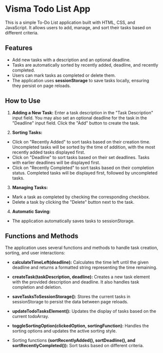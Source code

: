 # Visma Todo List App

This is a simple To-Do List application built with HTML, CSS, and JavaScript. It allows users to add, manage, and sort their tasks based on different criteria.

## Features
- Add new tasks with a description and an optional deadline.
- Tasks are automatically sorted by recently added, deadline, and recently completed.
- Users can mark tasks as completed or delete them.
- The application uses **sessionStorage** to save tasks locally, ensuring they persist on page reloads.

## How to Use
1. **Adding a New Task:** Enter a task description in the "Task Description" input field. You may also set an optional deadline for the task in the "Deadline" input field. Click the "Add" button to create the task.

2. **Sorting Tasks:**
- Click on "Recently Added" to sort tasks based on their creation time. Uncompleted tasks will be sorted by the time of addition, with the most recently added tasks displayed first.
- Click on "Deadline" to sort tasks based on their set deadlines. Tasks with earlier deadlines will be displayed first.
- Click on "Recently Completed" to sort tasks based on their completion status. Completed tasks will be displayed first, followed by uncompleted tasks.

3. **Managing Tasks:**
- Mark a task as completed by checking the corresponding checkbox.
- Delete a task by clicking the "Delete" button next to the task.

4. **Automatic Saving:**
- The application automatically saves tasks to sessionStorage.

## Functions and Methods
The application uses several functions and methods to handle task creation, sorting, and user interactions:

- **calculateTimeLeft(deadline):** Calculates the time left until the given deadline and returns a formatted string representing the time remaining.

- **createTask(taskDescription, deadline):** Creates a new task element with the provided description and deadline. It also handles task completion and deletion.

- **saveTasksToSessionStorage():** Stores the current tasks in sessionStorage to persist the data between page reloads.

- **updateTodoTasksElement():** Updates the display of tasks based on the current todoArray.

- **toggleSortingOption(clickedOption, sortingFunction):** Handles the sorting options and updates the active sorting style.

- Sorting functions **(sortRecentlyAdded(), sortDeadline(), and sortRecentlyCompleted()):** Sort tasks based on different criteria.

